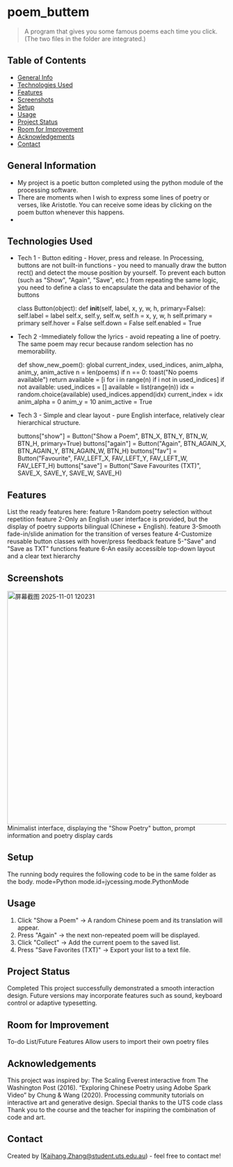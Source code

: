 # poem_buttem
> A program that gives you some famous poems each time you click. (The two files in the folder are integrated.)

## Table of Contents
* [General Info](#general-information)
* [Technologies Used](#technologies-used)
* [Features](#features)
* [Screenshots](#screenshots)
* [Setup](#setup)
* [Usage](#usage)
* [Project Status](#project-status)
* [Room for Improvement](#room-for-improvement)
* [Acknowledgements](#acknowledgements)
* [Contact](#contact)

## General Information
- My project is a poetic button completed using the python module of the processing software.
- There are moments when I wish to express some lines of poetry or verses, like Aristotle.   You can receive some ideas by clicking on the poem button whenever this happens.
- 
## Technologies Used
- Tech 1 - Button editing - Hover, press and release.
  In Processing, buttons are not built-in functions - you need to manually draw the button rect() and detect the mouse position by yourself.
To prevent each button (such as "Show", "Again", "Save", etc.) from repeating the same logic, you need to define a class to encapsulate the data and behavior of the buttons

   class Button(object):
    def __init__(self, label, x, y, w, h, primary=False):
        self.label = label
        self.x, self.y, self.w, self.h = x, y, w, h
        self.primary = primary
        self.hover = False
        self.down = False
        self.enabled = True
- Tech 2 -Immediately follow the lyrics - avoid repeating a line of poetry.
  The same poem may recur because random selection has no memorability.
  
  def show_new_poem():
    global current_index, used_indices, anim_alpha, anim_y, anim_active
    n = len(poems)
    if n == 0:
        toast("No poems available")
        return
    available = [i for i in range(n) if i not in used_indices]
    if not available:
        used_indices = []
        available = list(range(n))
    idx = random.choice(available)
    used_indices.append(idx)
    current_index = idx
    anim_alpha = 0
    anim_y = 10
    anim_active = True
- Tech 3 - Simple and clear layout - pure English interface, relatively clear hierarchical structure.

  buttons["show"]  = Button("Show a Poem", BTN_X, BTN_Y, BTN_W, BTN_H, primary=True)
buttons["again"] = Button("Again", BTN_AGAIN_X, BTN_AGAIN_Y, BTN_AGAIN_W, BTN_H)
buttons["fav"]   = Button("Favourite", FAV_LEFT_X, FAV_LEFT_Y, FAV_LEFT_W, FAV_LEFT_H)
buttons["save"]  = Button("Save Favourites (TXT)", SAVE_X, SAVE_Y, SAVE_W, SAVE_H)


## Features
List the ready features here:
feature 1-Random poetry selection without repetition
feature 2-Only an English user interface is provided, but the display of poetry supports bilingual (Chinese + English).
feature 3-Smooth fade-in/slide animation for the transition of verses
feature 4-Customize reusable button classes with hover/press feedback
feature 5-"Save" and "Save as TXT" functions
feature 6-An easily accessible top-down layout and a clear text hierarchy


## Screenshots
<img width="720" height="537" alt="屏幕截图 2025-11-01 120231" src="https://github.com/user-attachments/assets/a1f84b3f-76bb-495d-a69e-490918479196" />
Minimalist interface, displaying the "Show Poetry" button, prompt information and poetry display cards


## Setup
The running body requires the following code to be in the same folder as the body.
mode=Python
mode.id=jycessing.mode.PythonMode


## Usage
1. Click "Show a Poem" → A random Chinese poem and its translation will appear.
2. Press "Again" → the next non-repeated poem will be displayed.
3. Click "Collect" → Add the current poem to the saved list.
4. Press "Save Favorites (TXT)" → Export your list to a text file.


## Project Status
Completed
This project successfully demonstrated a smooth interaction design.
Future versions may incorporate features such as sound, keyboard control or adaptive typesetting.


## Room for Improvement
To-do List/Future Features
Allow users to import their own poetry files


## Acknowledgements
This project was inspired by:
The Scaling Everest interactive from The Washington Post (2016).
“Exploring Chinese Poetry using Adobe Spark Video” by Chung & Wang (2020).
Processing community tutorials on interactive art and generative design.
Special thanks to the UTS code class Thank you to the course and the teacher for inspiring the combination of code and art.


## Contact
Created by [Kaihang.Zhang@student.uts.edu.au) - feel free to contact me!
